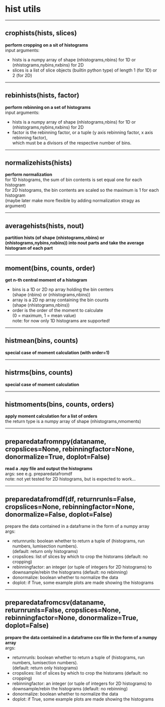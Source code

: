 # hist utils  
  
- - -    
## crophists(hists, slices)  
**perform cropping on a sit of histograms**  
input arguments:  
- hists is a numpy array of shape (nhistograms,nbins) for 1D or (nhistograms,nybins,nxbins) for 2D  
- slices is a list of slice objects (builtin python type) of length 1 (for 1D) or 2 (for 2D)  
  
- - -    
## rebinhists(hists, factor)  
**perform rebinning on a set of histograms**  
input arguments:  
- hists is a numpy array of shape (nhistograms,nbins) for 1D or (nhistograms,nybins,nxbins) for 2D  
- factor is the rebinning factor, or a tuple (y axis rebinning factor, x axis rebinning factor),  
which must be a divisors of the respective number of bins.  
  
- - -    
## normalizehists(hists)  
**perform normalization**  
for 1D histograms, the sum of bin contents is set equal one for each histogram  
for 2D histograms, the bin contents are scaled so the maximum is 1 for each histogram  
(maybe later make more flexible by adding normalization stragy as argument)  
  
- - -    
## averagehists(hists, nout)  
**partition hists (of shape (nhistograms,nbins) or (nhistograms,nybins,nxbins)) into nout parts and take the average histogram of each part**  
  
- - -    
## moment(bins, counts, order)  
**get n-th central moment of a histogram**  
- bins is a 1D or 2D np array holding the bin centers  
(shape (nbins) or (nhistograms,nbins))  
- array is a 2D np array containing the bin counts  
(shape (nhistograms,nbins))  
- order is the order of the moment to calculate  
(0 = maximum, 1 = mean value)  
note: for now only 1D histograms are supported!  
  
- - -    
## histmean(bins, counts)  
**special case of moment calculation (with order=1)**  
  
- - -    
## histrms(bins, counts)  
**special case of moment calculation**  
  
- - -    
## histmoments(bins, counts, orders)  
**apply moment calculation for a list of orders**  
the return type is a numpy array of shape (nhistograms,nmoments)  
  
- - -    
## preparedatafromnpy(dataname, cropslices=None, rebinningfactor=None, donormalize=True, doplot=False)  
**read a .npy file and output the histograms**  
args: see e.g. preparedatafromdf  
note: not yet tested for 2D histograms, but is expected to work...  
  
- - -    
## preparedatafromdf(df, returnrunls=False, cropslices=None, rebinningfactor=None, donormalize=False, doplot=False)  
prepare the data contained in a dataframe in the form of a numpy array  
args:  
- returnrunls: boolean whether to return a tuple of (histograms, run numbers, lumisection numbers).  
(default: return only histograms)  
- cropslices: list of slices by which to crop the historams (default: no cropping)  
- rebinningfactor: an integer (or tuple of integers for 2D histograms) to downsample/rebin the histograms (default: no rebinning)  
- donormalize: boolean whether to normalize the data  
- doplot: if True, some example plots are made showing the histograms  
  
- - -    
## preparedatafromcsv(dataname, returnrunls=False, cropslices=None, rebinningfactor=None, donormalize=True, doplot=False)  
**prepare the data contained in a dataframe csv file in the form of a numpy array**  
args:  
- returnrunls: boolean whether to return a tuple of (histograms, run numbers, lumisection numbers).  
(default: return only histograms)  
- cropslices: list of slices by which to crop the historams (default: no cropping)  
- rebinningfactor: an integer (or tuple of integers for 2D histograms) to downsample/rebin the histograms (default: no rebinning)  
- donormalize: boolean whether to normalize the data  
- doplot: if True, some example plots are made showing the histograms  
  
